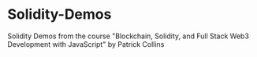 # Solidity-Demos
Solidity Demos from the course "Blockchain, Solidity, and Full Stack Web3 Development with JavaScript" by Patrick Collins 
